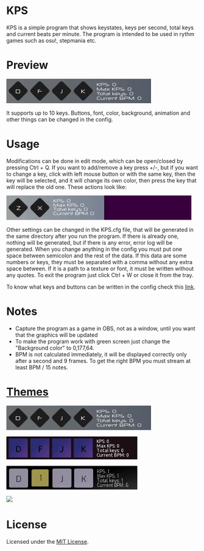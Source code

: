 # KPS
KPS is a simple program that shows keystates, keys per second, total keys and current beats per minute. The program is intended to be used in rythm games such as osu!, stepmania etc.

# Preview
![](Preset-1.gif)

It supports up to 10 keys. Buttons, font, color, background, animation and other things can be changed in the config.

# Usage
Modifications can be done in edit mode, which can be open/closed by pressing Ctrl + Q.
If you want to add/remove a key press +/-, but if you want to change a key, click with left mouse button or with the same key, then the key will be selected, and it will change its own color, then press the key that will replace the old one.
These actions look like:

![](modification-demo.gif)


Other settings can be changed in the KPS.cfg file, that will be generated in the same directory after you run the program. If there is already one, nothing will be generated, but if there is any error, error log will be generated.
When you change anything in the config you must put one space between semicolon and the rest of the data. If this data are some numbers or keys, they must be separated with a comma without any extra space between. If it is a path to a texture or font, it must be written without any quotes.
To exit the program just click Ctrl + W or close it from the tray.

To know what keys and buttons can be written in the config check this [link](https://gist.github.com/JekiTheMonkey/c40b346907ca0e3e8127f4fb0b5af1d5).

# Notes
- Capture the program as a game in OBS, not as a window, until you want that the graphics will be updated
- To make the program work with green screen just change the "Background color" to 0,177,64.
- BPM is not calculated immediately, it will be displayed correctly only after a second and 9 frames. To get the right BPM you must stream at least BPM / 15 notes.

# [Themes](https://gist.github.com/JekiTheMonkey/727f57dcdecb76480b982f0fe479c5c1)
![](Preset-1.gif)

![](Preset-2.gif)

![](Preset-3.gif)

![](Present-4.gif)

# License
Licensed under the [MIT License](LICENSE).
